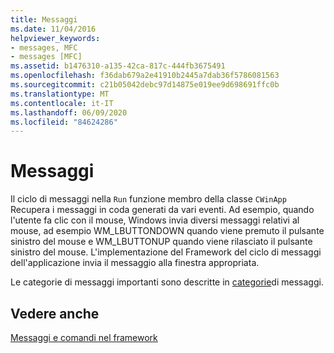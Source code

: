 ```yaml
---
title: Messaggi
ms.date: 11/04/2016
helpviewer_keywords:
- messages, MFC
- messages [MFC]
ms.assetid: b1476310-a135-42ca-817c-444fb3675491
ms.openlocfilehash: f36dab679a2e41910b2445a7dab36f5786081563
ms.sourcegitcommit: c21b05042debc97d14875e019ee9d698691ffc0b
ms.translationtype: MT
ms.contentlocale: it-IT
ms.lasthandoff: 06/09/2020
ms.locfileid: "84624286"
---
```

# <a name="messages"></a>Messaggi

Il ciclo di messaggi nella `Run` funzione membro della classe `CWinApp` Recupera i messaggi in coda generati da vari eventi. Ad esempio, quando l'utente fa clic con il mouse, Windows invia diversi messaggi relativi al mouse, ad esempio WM_LBUTTONDOWN quando viene premuto il pulsante sinistro del mouse e WM_LBUTTONUP quando viene rilasciato il pulsante sinistro del mouse. L'implementazione del Framework del ciclo di messaggi dell'applicazione invia il messaggio alla finestra appropriata.

Le categorie di messaggi importanti sono descritte in [categorie](message-categories.md)di messaggi.

## <a name="see-also"></a>Vedere anche

[Messaggi e comandi nel framework](messages-and-commands-in-the-framework.md)
